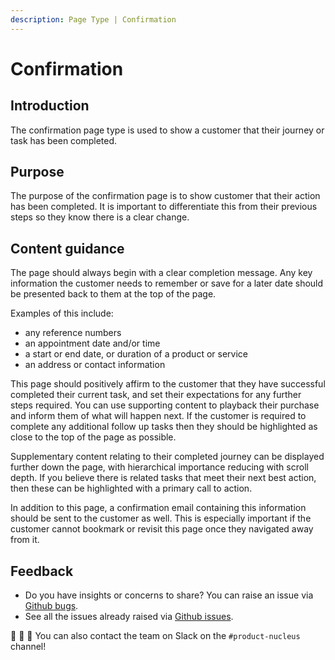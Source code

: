 ```yaml
---
description: Page Type | Confirmation
---
```


# Confirmation

## Introduction

The confirmation page type is used to show a customer that their journey or task has been completed.

## Purpose

The purpose of the confirmation page is to show customer that their action has been completed. It is important to differentiate this from their previous steps so they know there is a clear change.

## Content guidance

The page should always begin with a clear completion message. Any key information the customer needs to remember or save for a later date should be presented back to them at the top of the page. 

Examples of this include:

* any reference numbers
* an appointment date and/or time
* a start or end date, or duration of a product or service
* an address or contact information

This page should positively affirm to the customer that they have successful completed their current task, and set their expectations for any further steps required. You can use supporting content to playback their purchase and inform them of what will happen next. If the customer is required to complete any additional follow up tasks then they should be highlighted as close to the top of the page as possible.

Supplementary content relating to their completed journey can be displayed further down the page, with hierarchical importance reducing with scroll depth. If you believe there is related tasks that meet their next best action, then these can be highlighted with a primary call to action.

In addition to this page, a confirmation email containing this information should be sent to the customer as well. This is especially important if the customer cannot bookmark or revisit this page once they navigated away from it.

## Feedback

* Do you have insights or concerns to share? You can raise an issue via [Github bugs](https://github.com/ConnectedHomes/nucleus/issues/new?assignees=&labels=Bug&template=a--bug-report.md&title=[bug]%20[page-type-confirmation]).
* See all the issues already raised via [Github issues](https://github.com/connectedHomes/nucleus/issues?utf8=%E2%9C%93&q=is%3Aopen+is%3Aissue+label%3ABug+[page-type-confirmation]).

💩 🎉 🦄 You can also contact the team on Slack on the `#product-nucleus` channel!
